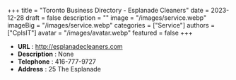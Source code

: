 +++
title = "Toronto Business Directory - Esplanade Cleaners"
date = 2023-12-28
draft = false
description = ""
image = "/images/service.webp"
imageBig = "/images/service.webp"
categories = ["Service"]
authors = ["CplsIT"]
avatar = "/images/avatar.webp"
featured = false
+++


* **URL** :  http://esplanadecleaners.com
* **Description** : None
* **Telephone** : 416-777-9727
* **Address** : 25 The Esplanade